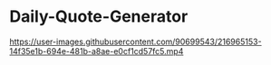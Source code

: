 # Daily-Quote-Generator 


https://user-images.githubusercontent.com/90699543/216965153-14f35e1b-694e-481b-a8ae-e0cf1cd57fc5.mp4
